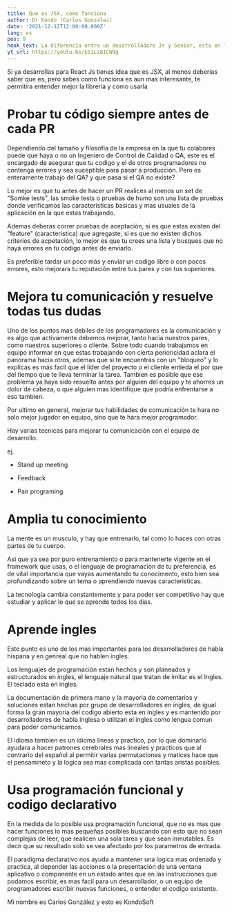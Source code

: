 ```yaml
---
title: Que es JSX, como funciona
author: Dr Kondo (Carlos González)
date: '2021-12-12T12:00:00.000Z'
lang: es
pos: 9
hook_text: La diferencía entre un desarrolladore Jr y Senior, esta en la entrega, no en el código
yt_url: https://youtu.be/E5iLs8ICW9g
---
```


Si ya desarrollas para React Js tienes idea que es JSX, al menos deberias saber que es, pero sabes como funciona es aun mas interesante, te permitira entender mejor la libreria y como usarla

# Probar tu código siempre antes de cada PR

Dependiendo del tamaño y filosofia de la empresa en la que tu colabores puede que haya o no un Ingeniero de Control de Calidad o QA, este es el encargado de asegurar que tu codigo y el de otros programadores no contenga errores y sea suceptible para pasar a producción. Pero es enteramente trabajo del QA? y que pasa si el QA no existe?

Lo mejor es que tu antes de hacer un PR realices al menos un set de "Somke tests", las smoke tests o pruebas de humo son una lista de pruebas donde verificamos las caracteristicas basicas y mas usuales de la aplicación en la que estas trabajando.

Ademas deberas correr pruebas de aceptación, si es que estas existen del "feature" (caracteristica) que agregaste, si es que no existen dichos criterios de acpetación, lo mejor es que tu crees una lista y busques que no haya errores en tu codigo antes de enviarlo.

Es preferible tardar un poco más y enviar un codigo libre o con pocos errores, esto mejorara tu reputación entre tus pares y con tus superiores.

# Mejora tu comunicación y resuelve todas tus dudas

Uno de los puntos mas debiles de los programadores es la comunicación y es algo que activamente debemos mejorar, tanto hacia nuestros pares, como nuestros superiores o cliente. Sobre todo cuando trabajamos en equipo informar en que estas trabajando con cierta perioricidad aclara el panorama hacia otros, ademas que si te encuentras con un "bloqueo" y lo explicas es más facil que el lider del proyecto o el cliente entieda el por que del tiempo que te lleva terminar la tarea.  Tambien es posible que ese problema ya haya sido resuelto antes por alguien del equipo y te ahorres un dolor de cabeza, o que alguien mas identifique que podría enfrentarse a eso tambien.

Por ultimo en general, mejorar tus habilidades de comunicación te hara no solo mejor jugador en equipo, sino que te hara mejor programador.

Hay varias tecnicas para mejorar tu comunicación con el equipo de desarrollo.

ej. 

  - Stand up meeting

  - Feedback

  - Pair programing

# Amplia tu conocimiento

La mente es un musculo, y hay que entrenarlo, tal como lo haces con otras partes de tu cuerpo.

Asi que ya sea por puro entrenamiento o para mantenerte vigente en el framework que usas, o el lenguaje de programación de tu preferencia, es de vital importancia que vayas aumentando tu conocimento, esto bien sea profundizando sobre un tema o aprendiendo nuevas caracteristicas.


La tecnología cambia constantemente y para poder ser competitivo hay que estudiar y aplicar lo que se aprende todos los dias.

# Aprende ingles

Este punto es uno de los mas importantes para los desarrolladores de habla hispana y en genreal que no hablen ingles. 

Los lenguajes de programación estan hechos y son planeados y estructurados en ingles, el lenguaje natural que tratan de imitar es el Ingles. El teclado esta en ingles.

La documentación de primera mano y la mayoria de comentarios y soluciones estan hechas por grupo de desarrolladores en ingles, de igual forma la gran mayoria del codigo abierto esta en ingles y es mantenido por desarrolladores de habla inglesa o utilizan el ingles como lengua comun para poder comunicarnos.

El idioma tambien es un idioma lineas y practico, por lo que dominarlo ayudara a hacer patrones cerebrales mas lineales y practicos que al contrario del español al permitir varias permutaciones y matices hace que el pensamineto y la logica sea mas complicada con tantas aristas posibles.

# Usa programación funcional y codigo declarativo

En la medida de lo posible usa programación funcional, que no es mas que hacer funciones lo mas pequeñas posibles buscando con esto que no sean complejas de leer, que realicen una sola tarea y que sean inmutables. Es decir que su resultado solo se vea afectado por los parametros de entrada.

El paradigma declarativo nos ayuda a mantener una logica mas ordenada y practica, al depender las acciones o la presentación de una ventana aplicativo o componente en un estado antes que en las instrucciones que podamos escribir, es mas facil para un desarrollador, o un equipo de programadores escribir nuevas funciones, o entender el codigo existente.



  Mi nombre es Carlos González y esto es KondoSoft
